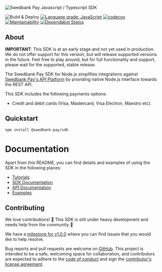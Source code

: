 ![Swedbank Pay Javascript / Typescript SDK][banner]

![Build & Deploy][build-badge]
[![Language grade: JavaScript][lgtm-badge]][lgtm]
[![codecov][codecov-badge]][codecov]
[![Maintainability][codeclimate-badge]][codeclimate]
[![Dependabot Status][dependabot-badge]][dependabot]

## About

**IMPORTANT**: This SDK is at an early stage and not yet used in production.
We do not offer support for this version, but will release supported versions
in the future. Feel free to play around, but for full functionality and support,
please wait for the supported, stable release.

The Swedbank Pay SDK for Node.js simplifies integrations against [Swedbank Pay's
API Platform][developer-portal] by providing native Node.js interface towards
the REST API.

This SDK includes the following payments options:

* Credit and debit cards (Visa, Mastercard, Visa Electron, Maestro etc).

## Quickstart

```
npm install @swedbank-pay/sdk
```

# Documentation

Apart from this README, you can find details and examples of using the SDK in
the following places:  

- [Tutorials][tutorials]
- [SDK Documentation][sdk-doc]
- [API Documentation][developer-portal]
- [Examples][examples]

## Contributing

We love contributions! 🙏 This SDK is still under heavy development and needs
help from the community 🎉

We have a [milestone for v1.0.0][milestone-1.0.0] where you can find issues that
you would like to help resolve.

Bug reports and pull requests are welcome on [GitHub][github]. This project is
intended to be a safe, welcoming space for collaboration, and contributors are
expected to adhere to the [code of conduct][coc] and sign the
[contributor's license agreement][cla].

[banner]:               https://repository-images.githubusercontent.com/253005089/71a47e00-b15a-11ea-837e-bd2edf92c6ea
[build-badge]:          https://github.com/SwedbankPay/swedbank-pay-sdk-js/workflows/Build%20&%20Deploy/badge.svg
[cla]:                  https://cla-assistant.io/SwedbankPay/swedbank-pay-sdk-js
[coc]:                  ./CODE_OF_CONDUCT.md
[codeclimate-badge]:    https://api.codeclimate.com/v1/badges/26db1d69e388b2f03bc0/maintainability
[codeclimate]:          https://codeclimate.com/github/SwedbankPay/swedbank-pay-sdk-js/maintainability
[codecov-badge]:        https://codecov.io/gh/SwedbankPay/swedbank-pay-sdk-js/branch/master/graph/badge.svg
[codecov]:              https://codecov.io/gh/SwedbankPay/swedbank-pay-sdk-js
[dependabot-badge]:     https://api.dependabot.com/badges/status?host=github&repo=SwedbankPay/swedbank-pay-sdk-js&identifier=253005089
[dependabot]:           https://dependabot.com
[developer-portal]:     https://developer.swedbankpay.com/
[examples]:             ./examples/
[github]:               https://github.com/SwedbankPay/swedbank-pay-sdk-js
[lgtm-badge]:           https://img.shields.io/lgtm/grade/javascript/g/SwedbankPay/swedbank-pay-sdk-js.svg?logo=lgtm&logoWidth=18
[lgtm]:                 https://lgtm.com/projects/g/SwedbankPay/swedbank-pay-sdk-js/context:javascript
[milestone-1.0.0]:      https://github.com/SwedbankPay/swedbank-pay-sdk-js/milestone/1
[sdk-doc]:              ./docs/README.md
[tutorials]:            ./tutorials/README.md